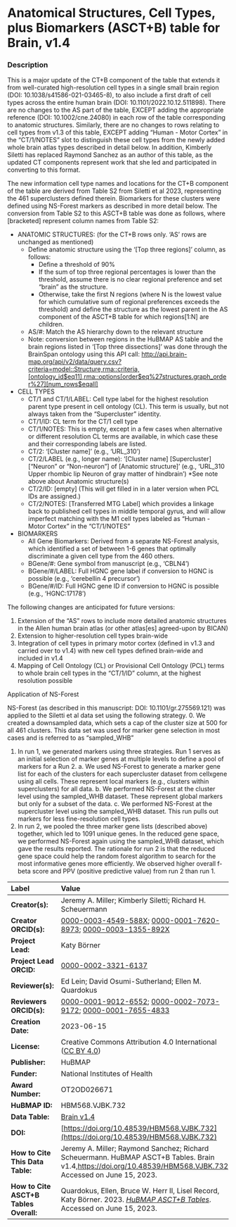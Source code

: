 # Anatomical Structures, Cell Types, plus Biomarkers (ASCT+B) table for Brain, v1.4

### Description
This is a major update of the CT+B component of the table that extends it from well-curated high-resolution cell types in a single small brain region (DOI: 10.1038/s41586-021-03465-8), to also include a first draft of cell types across the entire human brain (DOI: 10.1101/2022.10.12.511898).  There are no changes to the AS part of the table, EXCEPT adding the appropriate reference (DOI: 10.1002/cne.24080) in each row of the table corresponding to anatomic structures.  Similarly, there are no changes to rows relating to cell types from v1.3 of this table, EXCEPT adding “Human - Motor Cortex” in the “CT/1/NOTES” slot to distinguish these cell types from the newly added whole brain atlas types described in detail below. In addition, Kimberly Siletti has replaced Raymond Sanchez as an author of this table, as the updated CT components represent work that she led and participated in converting to this format.

The new information cell type names and locations for the CT+B component of the table are derived from Table S2 from Siletti et al 2023, representing the 461 superclusters defined therein. Biomarkers for these clusters were defined using NS-Forest markers as described in more detail below. The conversion from Table S2 to this ASCT+B table was done as follows, where [bracketed] represent column names from Table S2: 
* ANATOMIC STRUCTURES: (for the CT+B rows only.  ‘AS’ rows are unchanged as mentioned)
  * Define anatomic structure using the ‘[Top three regions]’ column, as follows:
    *	Define a threshold of 90%
    *	If the sum of top three regional percentages is lower than the threshold, assume there is no clear regional preference and set “brain” as the structure.
    * Otherwise, take the first N regions (where N is the lowest value for which cumulative sum of regional preferences exceeds the threshold) and define the structure as the lowest parent in the AS component of the ASCT+B table for which regions[1:N] are children.
  *	AS/#: Match the AS hierarchy down to the relevant structure 
  *	Note: conversion between regions in the HuBMAP AS table and the brain regions listed in ‘[Top three dissections]’ was done through the BrainSpan ontology using this API call: http://api.brain-map.org/api/v2/data/query.csv?criteria=model::Structure,rma::criteria,[ontology_id$eq11],rma::options[order$eq%27structures.graph_order%27][num_rows$eqall]
* CELL TYPES
  *	CT/1 and CT/1/LABEL: Cell type label for the highest resolution parent type present in cell ontology (CL). This term is usually, but not always taken from the “Supercluster” identity.
  *	CT/1/ID: CL term for the CT/1 cell type
  *	CT/1/NOTES: This is empty, except in a few cases when alternative or different resolution CL terms are available, in which case these and their corresponding labels are listed.
  *	CT/2: ‘[Cluster name]’ (e.g., ‘URL_310’)
  *	CT/2/LABEL (e.g., longer name): ‘[Cluster name] [Supercluster] [“Neuron” or “Non-neuron”] of [Anatomic structure]’  (e.g., ‘URL_310 Upper rhombic lip Neuron of gray matter of hindbrain’) *See note above about Anatomic structure(s)
  *	CT/2/ID: [empty] (This will get filled in in a later version when PCL IDs are assigned.)
  *	CT/2/NOTES: [Transferred MTG Label] which provides a linkage back to published cell types in middle temporal gyrus, and will allow imperfect matching with the M1 cell types labeled as “Human - Motor Cortex” in the “CT/1/NOTES”
* BIOMARKERS
  *	All Gene Biomarkers: Derived from a separate NS-Forest analysis, which identified a set of between 1-6 genes that optimally discriminate a given cell type from the 460 others.
  *	BGene/#: Gene symbol from manuscript (e.g., ‘CBLN4’)
  *	BGene/#/LABEL: Full HGNC gene label if conversion to HGNC is possible (e.g., ‘cerebellin 4 precursor’)
  *	BGene/#/ID: Full HGNC gene ID if conversion to HGNC is possible (e.g., ‘HGNC:17178’)

The following changes are anticipated for future versions:
1.	Extension of the “AS” rows to include more detailed anatomic structures in the Allen human brain atlas (or other atlas[es] agreed-upon by BICAN)
2.	Extension to higher-resolution cell types brain-wide
3.	Integration of cell types in primary motor cortex (defined in v1.3 and carried over to v1.4) with new cell types defined brain-wide and included in v1.4 
4.	Mapping of Cell Ontology (CL) or Provisional Cell Ontology (PCL) terms to whole brain cell types in the “CT/1/ID” column, at the highest resolution possible


Application of NS-Forest 

NS-Forest (as described in this manuscript: DOI: 10.1101/gr.275569.121) was applied to the Siletti et al data set using the following strategy. 
0.	We created a downsampled data, which sets a cap of the cluster size at 500 for all 461 clusters. This data set was used for marker gene selection in most cases and is referred to as “sampled_WHB”
1.	In run 1, we generated markers using three strategies. Run 1 serves as an initial selection of marker genes at multiple levels to define a pool of markers for a Run 2.
a.	We used NS-Forest to generate a marker gene list for each of the clusters for each supercluster dataset from cellxgene using all cells. These represent local markers (e.g., clusters within superclusters) for all data.
b.	We performed NS-Forest at the cluster level using the sampled_WHB dataset. These represent global markers but only for a subset of the data.
c.	We performed NS-Forest at the supercluster level using the sampled_WHB dataset. This run pulls out markers for less fine-resolution cell types.
2.	In run 2, we pooled the three marker gene lists (described above) together, which led to 1091 unique genes. In the reduced gene space, we performed NS-Forest again using the sampled_WHB dataset, which gave the results reported. The rationale for run 2 is that the reduced gene space could help the random forest algorithm to search for the most informative genes more efficiently. We observed higher overall f-beta score and PPV (positive predictive value) from run 2 than run 1.

| Label | Value |
| :------------- |:-------------|
| **Creator(s):** | Jeremy A. Miller; Kimberly Siletti; Richard H. Scheuermann |
| **Creator ORCID(s):** | [0000-0003-4549-588X](https://orcid.org/0000-0003-4549-588X); [0000-0001-7620-8973](https://orcid.org/0000-0001-7620-8973); [0000-0003-1355-892X](https://orcid.org/0000-0003-1355-892X)|
| **Project Lead:** | Katy B&ouml;rner |
| **Project Lead ORCID:** | [0000-0002-3321-6137](https://orcid.org/0000-0002-3321-6137) |
| **Reviewer(s):** | Ed Lein; David Osumi-Sutherland; Ellen M. Quardokus 
| **Reviewers ORCID(s):** |[0000-0001-9012-6552](https://orcid.org/0000-0001-9012-6552); [0000-0002-7073-9172](https://orcid.org/0000-0002-7073-9172); [0000-0001-7655-4833](https://orcid.org/0000-0001-7655-4833)|
| **Creation Date:** | 2023-06-15 |
| **License:** | Creative Commons Attribution 4.0 International ([CC BY 4.0](https://creativecommons.org/licenses/by/4.0/)) |
| **Publisher:** | HuBMAP |
| **Funder:** | National Institutes of Health |
| **Award Number:** | OT2OD026671 |
| **HuBMAP ID:** | HBM568.VJBK.732 |
| **Data Table:** |[Brain v1.4](https://cdn.humanatlas.io/hra-releases/v1.4/asct-b/asct-b-allen-brain.csv)|
| **DOI:** | [https://doi.org/10.48539/HBM568.VJBK.732](https://doi.org/10.48539/HBM568.VJBK.732) |
| **How to Cite This Data Table:** |  Jeremy A. Miller; Raymond Sanchez; Richard Scheuermann. HuBMAP ASCT+B Tables. Brain v1.4,https://doi.org/10.48539/HBM568.VJBK.732, Accessed on June 15, 2023.|
| **How to Cite ASCT+B Tables Overall:** | Quardokus, Ellen, Bruce W. Herr II, Lisel Record, Katy B&ouml;rner. 2023. [*HuBMAP ASCT+B Tables*](https://humanatlas.io/asctb-tables). Accessed on June 15, 2023. |
